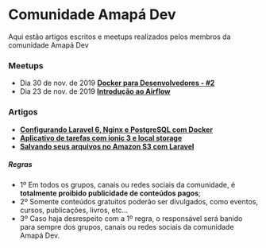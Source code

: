 # Comunidade Amapá Dev

Aqui estão artigos escritos e meetups realizados pelos membros da comunidade Amapá Dev



### Meetups
- Dia 30 de nov. de 2019  [ **Docker para Desenvolvedores - #2**](https://www.youtube.com/watch?v=KJ22FQFD2S4)
- Dia 23 de nov. de 2019  [ **Introdução ao Airflow**](https://www.youtube.com/watch?v=Dik5-_NYAA0&feature=youtu.be)


### Artigos

- [ **Configurando Laravel 6, Nginx e PostgreSQL com Docker**](https://medium.com/@vhsilva.ap/configurando-laravel-6-nginx-e-postgresql-com-docker-9ad29c53d5)
- [ **Aplicativo de tarefas com ionic 3 e local storage**](https://medium.com/@juniorsnts123/aplicativo-de-tarefas-com-ionic-3-e-local-storage-cbaa9565046)
- [ **Salvando seus arquivos no Amazon S3 com Laravel**](https://medium.com/@ediltondanniken/salvando-seus-arquivos-no-amazon-s3-com-laravel-f20d389c6185)

##### Regras
  - 1º Em todos os grupos, canais ou redes sociais da comunidade, é **totalmente proibido publicidade de conteúdos pagos**;
  - 2º Somente conteúdos gratuitos poderão ser divulgados, como eventos, cursos, publicações, livros, etc...
  - 3º Caso haja desrespeito com a 1º regra, o responsável será banido para sempre dos grupos, canais ou redes sociais da comunidade Amapá Dev.


